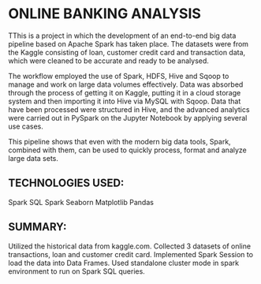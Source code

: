 # ONLINE BANKING ANALYSIS

TThis is a project in which the development of an end-to-end big data pipeline based on Apache Spark has taken place. The datasets were from the Kaggle consisting of loan, customer credit card and transaction data, which were cleaned to be accurate and ready to be analysed.

The workflow employed the use of Spark, HDFS, Hive and Sqoop to manage and work on large data volumes effectively. Data was absorbed through the process of getting it on Kaggle, putting it in a cloud storage system and then importing it into Hive via MySQL with Sqoop. Data that have been processed were structured in Hive, and the advanced analytics were carried out in PySpark on the Jupyter Notebook by applying several use cases.

This pipeline shows that even with the modern big data tools, Spark, combined with them, can be used to quickly process, format and analyze large data sets.
                            
 ## TECHNOLOGIES USED:
 Spark SQL
 Spark
 Seaborn
 Matplotlib
 Pandas
                          
 ## SUMMARY:
 Utilized the historical data from kaggle.com.
 Collected 3 datasets of online transactions, loan and customer credit card.
 Implemented Spark Session to load the data into Data Frames.
 Used standalone cluster mode in spark environment to run on Spark SQL queries.
